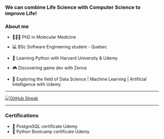 
### We can combine Life Science with Computer Science to improve Life!

### About me

* 👩🏽‍🏫 PhD in Molecular Medicine 

* 💻 BSc Software Engineering student - Quebec

* 🐍 Learning Python with Harvard University & Udemy 

* 🎮 Discovering game dev with Zenva

* 🧮 Exploring the field of Data Science | Machine Learning | Artificial Intelligence with Udemy


-------------------

[![GitHub Streak](https://streak-stats.demolab.com?user=KariHab&theme=highcontrast&hide_border=true&date_format=M%20j%5B%2C%20Y%5D&mode=weekly&card_width=450&type=png)](https://git.io/streak-stats)

------------------

### Certifications

* 🐘 PostgreSQL certificate Udemy
* 🐍 Python Bootcamp certificate Udemy

